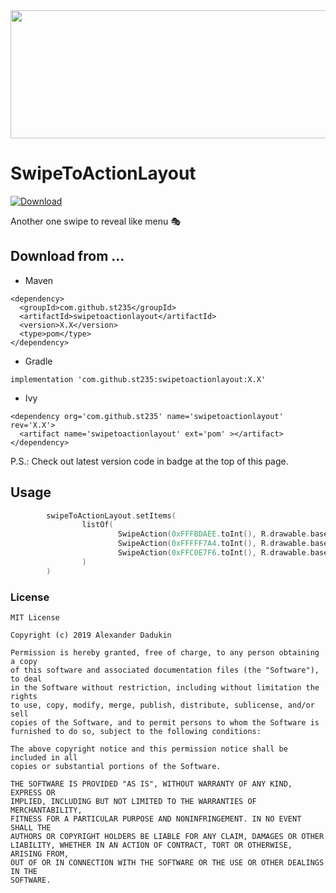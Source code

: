 <img src="https://raw.githubusercontent.com/st235/SwipeToActionLayout/master/images/showcase.gif" width="600" height="205">

# SwipeToActionLayout
[![Download](https://api.bintray.com/packages/st235/maven/swipetoactionlayout/images/download.svg)](https://bintray.com/st235/maven/swipetoactionlayout/_latestVersion)

Another one swipe to reveal like menu 🎭

## Download from ...

- Maven

```text
<dependency>
  <groupId>com.github.st235</groupId>
  <artifactId>swipetoactionlayout</artifactId>
  <version>X.X</version>
  <type>pom</type>
</dependency>
```

- Gradle

```text
implementation 'com.github.st235:swipetoactionlayout:X.X'
```

- Ivy

```text
<dependency org='com.github.st235' name='swipetoactionlayout' rev='X.X'>
  <artifact name='swipetoactionlayout' ext='pom' ></artifact>
</dependency>
```

P.S.: Check out latest version code in badge at the top of this page.

## Usage

```kotlin
        swipeToActionLayout.setItems(
                listOf(
                        SwipeAction(0xFFFBDAEE.toInt(), R.drawable.baseline_call_24, getString(R.string.action_call), Color.BLACK, Color.BLACK),
                        SwipeAction(0xFFFFF7A4.toInt(), R.drawable.baseline_email_24, getString(R.string.action_email), Color.BLACK, Color.BLACK),
                        SwipeAction(0xFFC0E7F6.toInt(), R.drawable.baseline_duo_24, getString(R.string.action_duo), Color.BLACK, Color.BLACK)
                )
        )
```

### License

```text
MIT License

Copyright (c) 2019 Alexander Dadukin

Permission is hereby granted, free of charge, to any person obtaining a copy
of this software and associated documentation files (the "Software"), to deal
in the Software without restriction, including without limitation the rights
to use, copy, modify, merge, publish, distribute, sublicense, and/or sell
copies of the Software, and to permit persons to whom the Software is
furnished to do so, subject to the following conditions:

The above copyright notice and this permission notice shall be included in all
copies or substantial portions of the Software.

THE SOFTWARE IS PROVIDED "AS IS", WITHOUT WARRANTY OF ANY KIND, EXPRESS OR
IMPLIED, INCLUDING BUT NOT LIMITED TO THE WARRANTIES OF MERCHANTABILITY,
FITNESS FOR A PARTICULAR PURPOSE AND NONINFRINGEMENT. IN NO EVENT SHALL THE
AUTHORS OR COPYRIGHT HOLDERS BE LIABLE FOR ANY CLAIM, DAMAGES OR OTHER
LIABILITY, WHETHER IN AN ACTION OF CONTRACT, TORT OR OTHERWISE, ARISING FROM,
OUT OF OR IN CONNECTION WITH THE SOFTWARE OR THE USE OR OTHER DEALINGS IN THE
SOFTWARE.
```
